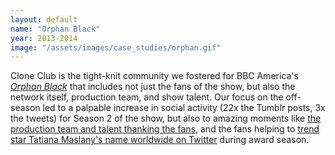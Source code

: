 ```yaml
---
layout: default
name: "Orphan Black"
year: 2013-2014
image: "/assets/images/case_studies/orphan.gif"
---
```


Clone Club is the tight-knit community we fostered for BBC America's <i><a href="http://orphanblack.tumblr.com/">Orphan Black</a></i> that includes not just the fans of the show, but also the network itself, production team, and show talent. Our focus on the off-season led to a palpable increase in social activity (22x the Tumblr posts, 3x the tweets)
for Season 2 of the show, but also to amazing moments like
<a href="http://orphanblack.tumblr.com/post/89679834391/a-huge-thank-you-to-the-best-fandom-a-show-could">the production team and talent thanking the fans</a>, and the fans helping to <a href="http://www.hollywoodreporter.com/live-feed/orphan-black-reacts-tatiana-maslany-717698">trend star Tatiana Maslany's name worldwide on Twitter</a> during award season.
